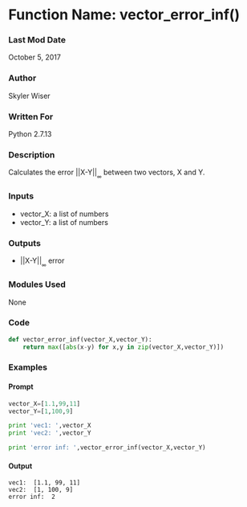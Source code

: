 # Function Name: vector_error_inf()

### Last Mod Date
October 5, 2017
### Author
Skyler Wiser
### Written For
Python 2.7.13
### Description
Calculates the error \|\|X-Y\|\|<sub><sub>∞</sub></sub> between two vectors, X and Y.
### Inputs

* vector_X: a list of numbers
* vector_Y: a list of numbers

### Outputs

* \|\|X-Y\|\|<sub><sub>∞</sub></sub> error

### Modules Used
None
### Code

```python
def vector_error_inf(vector_X,vector_Y):
    return max([abs(x-y) for x,y in zip(vector_X,vector_Y)])
```

### Examples
#### Prompt

```python
vector_X=[1.1,99,11]
vector_Y=[1,100,9]

print 'vec1: ',vector_X
print 'vec2: ',vector_Y

print 'error inf: ',vector_error_inf(vector_X,vector_Y)
```

#### Output

```
vec1:  [1.1, 99, 11]
vec2:  [1, 100, 9]
error inf:  2
```